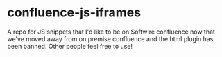 # confluence-js-iframes
A repo for JS snippets that I'd like to be on Softwire confluence now that we've moved away from on premise confluence and the html plugin has been banned. Other people feel free to use!
